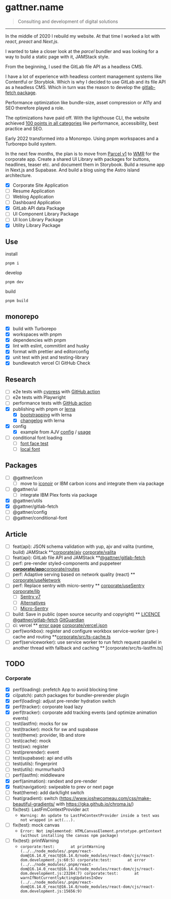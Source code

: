 # gattner.name

> Consulting and development of digital solutions

***

In the middle of 2020 I rebuild my website. At that time I worked a lot with _react_, _preact_ and _Next.js_.

I wanted to take a closer look at the _parcel_ bundler and was looking for a way to build a static page with it, JAMStack style.

From the beginning, I used the GitLab file API as a headless CMS.

I have a lot of experience with headless content management systems like Contentful or Storyblok.  Which is why I decided to use GitLab and its file API as a headless CMS. Which in turn was the reason to develop the [gitlab-fetch package](/packages/gitlab-fetch).

Performance optimization like bundle-size, asset compression or A11y and SEO therefore played a role.

The optimizations have paid off. With the lighthouse CLI, the website achieved [100 points in all categories](https://googlechrome.github.io/lighthouse/viewer/?gist=6b8b5f4e71fda1b8b7b412c6de92e6ab) like performance, accessibility, best practice and SEO.

Early 2022 transformed into a Monorepo. Using pnpm workspaces and a Turborepo build system.

In the next few months, the plan is to move from [Parcel v1](https://v1.parceljs.org/) to [WMR](https://wmr.dev/) for the corporate app. Create a shared UI Library with packages for buttons, headlines, teaser etc. and document them in Storybook. Build a resume app in Next.js and Supabase.
And build a blog using the Astro island architecture.

* [x] Corporate Site Application
* [ ] Resume Application
* [ ] Weblog Application
* [ ] Dashboard Application
* [x] GitLab API data Package
* [ ] UI Component Library Package
* [ ] UI Icon Library Package
* [x] Utility Library Package

## Use

install

```shell
pnpm i
```

develop

```shell
pnpm dev
```

build

```shell
pnpm build
```

## monorepo

* [x] build with Turborepo
* [x] workspaces with pnpm
* [x] dependencies with pnpm
* [x] lint with eslint, commitlint and husky
* [x] format with prettier and editorconfig
* [x] unit test with jest and testing-library
* [x] bundlewatch vercel CI GitHub Check

## Research

* [ ] e2e tests with [cypress](https://github.com/cypress-io/cypress) with [GitHub action](https://github.com/cypress-io/github-action)
* [ ] e2e tests with Playwright
* [ ] performance tests with [GitHub action](https://github.com/preactjs/compressed-size-action)
* [x] publishing with pnpm or [lerna](https://github.com/lerna/lerna)
  * [x] [bootstrapping](https://github.com/lerna/lerna/issues/878#issuecomment-308191660) with lerna
  * [x] [changelog](https://github.com/lerna/lerna-changelog) with lerna
* [x] config
  * [x] example from AJV [config](https://github.com/ajv-validator/config) / [usage](https://github.com/ajv-validator/ajv)
* [ ] conditional font loading
  * [ ] [font face test](https://stackoverflow.com/questions/2881645/detect-whether-a-particular-font-is-installed)
  * [ ] [local font](https://css-tricks.com/responsible-conditional-loading/)

## Packages

* [ ] @gattner/icon
  * [ ] move to [iconoir](https://iconoir.com/) or IBM carbon icons and integrate them via package
* [ ] @gattner/ui
  * [ ] integrate IBM Plex fonts via package
* [x] @gattner/utils
* [x] @gattner/gitlab-fetch
* [ ] @gattner/config
* [ ] @gattner/conditional-font

## Article

* [ ] feat(api): JSON schema validation with yup, ajv and valita (runtime, build) JAMStack **[corporate/ajv](apps/corporate/schemas/index.ts) [corporate/valita](apps/corporate/schemas/lastFm.ts)
* [ ] feat(api): GitLab file API and JAMStack **[@gattner/gitlab-fetch](packages/gitlab-fetch/README.md)
* [ ] perf: pre-render styled-components and puppeteer **[corporate/app](apps/corporate/src/index.tsx)**[corporate/routes](apps/corporate/package.json)
* [ ] perf: Adaptive serving based on network quality (react) ** [corporate/useNetwork](apps/corporate/src/hooks/useNetwork.ts)
* [ ] perf: Replace sentry with micro-sentry ** [corporate/useSentry](app/apps/corporate/src/hooks/useSentry.ts) [corporate/lib](apps/corporate/src/providers/sentry/lib.ts)
  * [ ] [Sentry v7](https://github.com/getsentry/sentry-javascript/issues/4240)
  * [ ] [Alternatives](https://github.com/getsentry/sentry-javascript/issues/2707)
  * [ ] [Micro-Sentry](https://github.com/Tinkoff/micro-sentry)
* [ ] build: Save in public (open source security and copyright) ** [LICENCE](LICENCE) [@gattner/gitlab-fetch](packages/gitlab-fetch/README.md) [GitGuardian](https://www.gitguardian.com/)
* [ ] ci: vercel ** [error page](https://www.gattner.name/error) [corporate/vercel.json](apps/corporate/vercel.json)
* [ ] perf(workbox): register and configure workbox service-worker (pre-) cache and routing **[corporate/src/ts-cache.ts](corporate/src/service-worker.ts)
* [ ] perf(serviceworker): use service worker to run fetch request parallel in another thread with fallback and caching ** [corporate/src/ts-lastfm.ts]

## TODO

### Corporate

* [x] perf(loading): prefetch App to avoid blocking time
* [x] ci(patch): patch packages for bundler-prerender plugin
* [x] perf(loading): adjust pre-render hydration switch
* [x] perf(tracker): corporate load lazy
* [x] perf(tracker): corporate add tracking events (and optimize animation events)
* [ ] test(lastfm): mocks for sw
* [ ] test(tracker): mock for sw and supabase
* [ ] test(theme): provider, lib and store
* [ ] test(cache): mock
* [ ] test(sw): register
* [ ] test(prerender): event
* [ ] test(supabase): api and utils
* [ ] test(utils): fingerprint
* [ ] test(utils): murmurhash3
* [ ] perf(lastfm): middleware
* [x] perf(animation): randext and pre-render
* [x] feat(navigation): swipeable to prev or next page
* [ ] feat(theme): add dark/light switch
* [ ] feat(gradient): switch (<https://www.joshwcomeau.com/css/make-beautiful-gradients/> with <https://gka.github.io/chroma.js/>)
* [ ] fix(test): LastFmContextProvider act
  * `Warning: An update to LastFmContextProvider inside a test was not wrapped in act(...).`
* [ ] fix(test): mock canvas
  * `Error: Not implemented: HTMLCanvasElement.prototype.getContext (without installing the canvas npm package)`
* [ ] fix(test): printWarning
  * `corporate:test:       at printWarning (../../node_modules/.pnpm/react-dom@16.14.0_react@16.14.0/node_modules/react-dom/cjs/react-dom.development.js:60:5)
corporate:test:       at error (../../node_modules/.pnpm/react-dom@16.14.0_react@16.14.0/node_modules/react-dom/cjs/react-dom.development.js:23284:7)
corporate:test:       at warnIfNotCurrentlyActingUpdatesInDev (../../node_modules/.pnpm/react-dom@16.14.0_react@16.14.0/node_modules/react-dom/cjs/react-dom.development.js:15656:9)`
